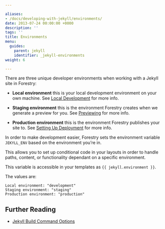 ```yaml
---

aliases:
- /docs/developing-with-jekyll/environments/
date: 2013-07-24 00:00:00 +0000
description: ''
tags: ''
title: Environments
menu:
  guides:
    parent: jekyll
    identifier: _jekyll-environments
weight: 6

---
```

There are three unique developer environments when working with a Jekyll site in Forestry:

* **Local environment** this is your local development environment on your own machine. See [Local Development](/docs/developing-with-jekyll/local-development) for more info.

* **Staging environment** this is the environment Forestry creates when we generate a preview for you. See [Previewing](/docs/deployment-and-management/previewing) for more info.

* **Production environment** this is the environment Forestry publishes your site to. See [Setting Up Deployment](/docs/deployment-and-management/setting-up-deployment) for more info.

In order to make development easier, Forestry sets the environment variable `JEKYLL_ENV` based on the environment you’re in.

This allows you to set up conditional code in your layouts in order to handle paths, content, or functionality dependant on a specific environment.

This variable is accessible in your templates as `{{ jekyll.environment }}`.

The values are:

```
Local environment: "development"
Staging environment: "staging"
Production environment: "production"

```

## Further Reading
- [Jekyll Build Command Options](https://jekyllrb.com/docs/configuration/#build-command-options)